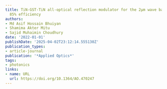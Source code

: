 ```yaml
---
title: TiN-GST-TiN all-optical reflection modulator for the 2μm wave band reaching
  85% efficiency
authors:
- Md Asif Hossain Bhuiyan
- Shamima Akter Mitu
- Sajid Muhaimin Choudhury
date: '2022-01-01'
publishDate: '2025-04-02T23:12:14.555130Z'
publication_types:
- article-journal
publication: '*Applied Optics*'
tags:
- photonics
links:
- name: URL
  url: https://doi.org/10.1364/AO.470247
---
```

